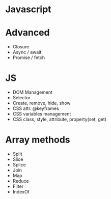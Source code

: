 # Javascript

# Advanced
* Closure 
* Async / await
* Promise / fetch


# JS
* DOM Management
* Selector
* Create, remove, hide, show
* CSS attr. @keyframes
* CSS variables management
* CSS class, style, attribute, property(set, get)

# Array methods
* Split
* Slice
* Splice
* Join
* Map
* Reduce
* Filter
* IndexOf
